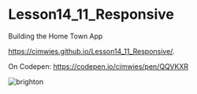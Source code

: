 # Lesson14_11_Responsive
Building the Home Town App

https://cimwies.github.io/Lesson14_11_Responsive/.

On Codepen:
https://codepen.io/cimwies/pen/QQVKXR



![brighton](https://user-images.githubusercontent.com/22833729/36630177-5c53c48a-1962-11e8-8634-23f8c14c5d07.jpg)
